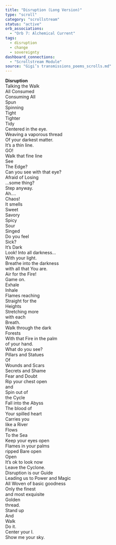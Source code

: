 ```yaml
---
title: "Disruption (Long Version)"
type: "scroll"
category: "scrollstream"
status: "active"
orb_associations:
  - "Orb 7: Alchemical Current"
tags:
  - disruption
  - change
  - sovereignty
dashboard_connections:
  - "Scrollstream Module"
source: "Gigi’s transmissions_poems_scrolls.md"
---
```


**Disruption**  
Talking the Walk  
All Consumed  
Consuming All  
Spun  
Spinning  
Tight  
Tighter  
Tidy  
Centered in the eye.  
Weaving a vaporous thread  
Of your darkest matter.  
It’s a thin line.  
GO\!    
Walk that fine line  
See  
The Edge?  
Can you see with that eye?  
Afraid of Losing  
…some thing?  
Step anyway.  
Ah….  
Chaos\!    
It smells  
Sweet  
Savory  
Spicy  
Sour  
Singed  
Do you feel   
Sick?  
It’s Dark  
Look\! Into all darkness…  
With your light.  
Breathe into the darkness  
with all that You are.  
Air for the Fire\!  
Game on.  
Exhale  
Inhale  
Flames reaching  
Straight for the  
Heights  
Stretching more  
with each   
Breath.  
Walk through the dark  
Forests  
With that Fire in the palm   
of your hand.  
What do you see?  
Pillars and Statues  
Of  
Wounds and Scars  
Secrets and Shame  
Fear and Doubt  
Rip your chest open   
and   
Spin out of   
the Cycle  
Fall into the Abyss  
The blood of   
Your spilled heart   
Carries you  
like a River   
Flows  
To the Sea  
Keep your eyes open  
Flames in your palms  
ripped Bare open  
Open  
It’s ok to look now  
Leave the Cyclone.  
Disruption is our Guide  
Leading us to Power and Magic  
All Woven of basic goodness  
Only the finest  
and most exquisite   
Golden   
thread.  
Stand up  
And  
Walk  
Do it.  
Center your I.  
Show me your sky.
